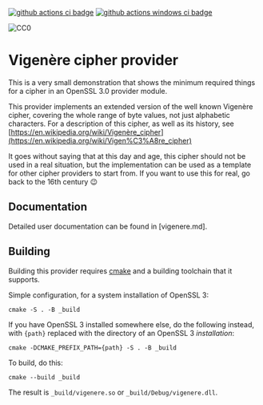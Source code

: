 [![github actions ci badge]][github actions ci]
[![github actions windows ci badge]][github actions windows ci]

![CC0](http://i.creativecommons.org/p/zero/1.0/88x15.png)

Vigenère cipher provider
========================

This is a very small demonstration that shows the minimum required
things for a cipher in an OpenSSL 3.0 provider module.

This provider implements an extended version of the well known
Vigenère cipher, covering the whole range of byte values, not just
alphabetic characters.
For a description of this cipher, as well as its history, see
[https://en.wikipedia.org/wiki/Vigenère_cipher](https://en.wikipedia.org/wiki/Vigen%C3%A8re_cipher)

It goes without saying that at this day and age, this cipher should
not be used in a real situation, but the implementation can be used as
a template for other cipher providers to start from.
If you want to use this for real, go back to the 16th century :wink:

Documentation
-------------

Detailed user documentation can be found in [vigenere.md].

Building
--------

Building this provider requires [cmake](https://cmake.org) and a
building toolchain that it supports.

Simple configuration, for a system installation of OpenSSL 3:

    cmake -S . -B _build

If you have OpenSSL 3 installed somewhere else, do the following
instead, with `{path}` replaced with the directory of an OpenSSL 3
*installation*:

    cmake -DCMAKE_PREFIX_PATH={path} -S . -B _build

To build, do this:

    cmake --build _build

The result is `_build/vigenere.so` or `_build/Debug/vigenere.dll`.

<!-- Logos and Badges -->

[github actions ci badge]:
    <https://github.com/provider-corner/vigenere/workflows/Linux%20%26%20MacOS%20GitHub%20CI/badge.svg>
    "GitHub Actions CI Status"

[github actions ci]:
    <https://github.com/provider-corner/vigenere/actions?query=workflow%3A%22Linux%20%26%20MacOS%20GitHub+CI%22>
    "GitHub Actions CI"

[github actions windows ci badge]:
    <https://github.com/provider-corner/vigenere/workflows/Windows%20GitHub%20CI/badge.svg>
    "GitHub Actions CI Status"

[github actions windows ci]:
    <https://github.com/provider-corner/vigenere/actions?query=workflow%3A%22Windows+GitHub+CI%22>
    "GitHub Actions CI"

